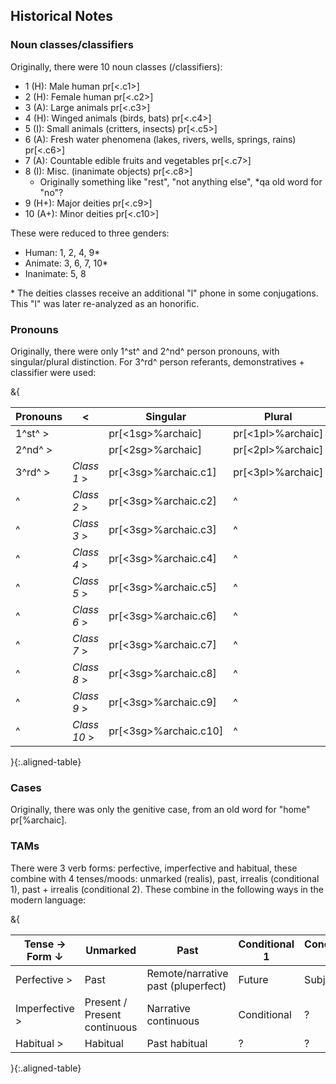 ## Historical Notes

### Noun classes/classifiers

Originally, there were 10 noun classes (/classifiers):

- 1 (H):  Male human pr[<.c1>]
- 2 (H): Female human pr[<.c2>]
- 3 (A): Large animals pr[<.c3>]
- 4 (H): Winged animals (birds, bats) pr[<.c4>]
- 5 (I): Small animals (critters, insects) pr[<.c5>]
- 6 (A): Fresh water phenomena (lakes, rivers, wells, springs, rains) pr[<.c6>]
- 7 (A): Countable edible fruits and vegetables pr[<.c7>]
- 8 (I): Misc. (inanimate objects) pr[<.c8>]
    - Originally something like "rest", "not anything else", \*qa old word for "no"?
- 9 (H+): Major deities pr[<.c9>]
- 10 (A+): Minor deities pr[<.c10>]

These were reduced to three genders:

- Human: 1, 2, 4, 9\*
- Animate: 3, 6, 7, 10\*
- Inanimate: 5, 8

\* The deities classes receive an additional "l" phone in some conjugations.
This "l" was later re-analyzed as an honorific.

### Pronouns

Originally, there were only 1^st^ and 2^nd^ person pronouns, 
with singular/plural distinction.
For 3^rd^ person referants, demonstratives + classifier were used:

&{

| Pronouns |<             | Singular       | Plural     |
|----------|--------------|----------------|------------|
| 1^st^   >|              | pr[<1sg>%archaic]     | pr[<1pl>%archaic] |
| 2^nd^   >|              | pr[<2sg>%archaic]     | pr[<2pl>%archaic] |
| 3^rd^   >| *Class 1*   >| pr[<3sg>%archaic.c1]  | pr[<3pl>%archaic] |
| ^        | *Class 2*   >| pr[<3sg>%archaic.c2]  |^           |
| ^        | *Class 3*   >| pr[<3sg>%archaic.c3]  |^           |
| ^        | *Class 4*   >| pr[<3sg>%archaic.c4]  |^           |
| ^        | *Class 5*   >| pr[<3sg>%archaic.c5]  |^           |
| ^        | *Class 6*   >| pr[<3sg>%archaic.c6]  |^           |
| ^        | *Class 7*   >| pr[<3sg>%archaic.c7]  |^           |
| ^        | *Class 8*   >| pr[<3sg>%archaic.c8]  |^           |
| ^        | *Class 9*   >| pr[<3sg>%archaic.c9]  |^           |
| ^        | *Class 10*  >| pr[<3sg>%archaic.c10] |^           |

}{:.aligned-table}

### Cases

Originally, there was only the genitive case, from an old word for "home" pr[<home>%archaic].

### TAMs

There were 3 verb forms: perfective, imperfective and habitual,
these combine with 4 tenses/moods: 
unmarked (realis), past, irrealis (conditional 1), past + irrealis (conditional 2).
These combine in the following ways in the modern language:

&{

| Tense → <br /> Form ↓ | Unmarked | Past | Conditional 1 | Conditional 2 |
|------|----------|------|---------------|---------------|
| Perfective >| Past | Remote/narrative past (pluperfect) | Future | Subjunctive |
| Imperfective >| Present / Present continuous | Narrative continuous | Conditional | ? |
| Habitual >| Habitual | Past habitual | ? | ? |

}{:.aligned-table}
